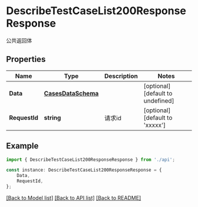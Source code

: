 # DescribeTestCaseList200ResponseResponse

公共返回体

## Properties

Name | Type | Description | Notes
------------ | ------------- | ------------- | -------------
**Data** | [**CasesDataSchema**](CasesDataSchema.md) |  | [optional] [default to undefined]
**RequestId** | **string** | 请求id | [optional] [default to 'xxxxx']

## Example

```typescript
import { DescribeTestCaseList200ResponseResponse } from './api';

const instance: DescribeTestCaseList200ResponseResponse = {
    Data,
    RequestId,
};
```

[[Back to Model list]](../README.md#documentation-for-models) [[Back to API list]](../README.md#documentation-for-api-endpoints) [[Back to README]](../README.md)
